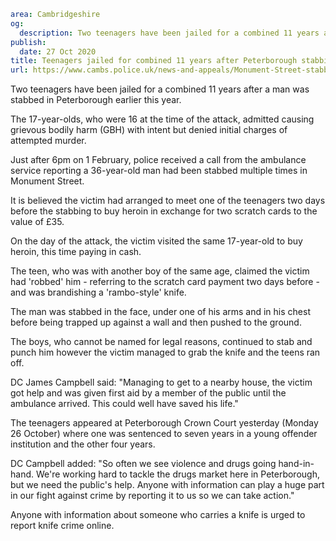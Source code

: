 ```yaml
area: Cambridgeshire
og:
  description: Two teenagers have been jailed for a combined 11 years after a man was stabbed in Peterborough earlier this year.
publish:
  date: 27 Oct 2020
title: Teenagers jailed for combined 11 years after Peterborough stabbing
url: https://www.cambs.police.uk/news-and-appeals/Monument-Street-stabbing-sentencing-Oct2020
```

Two teenagers have been jailed for a combined 11 years after a man was stabbed in Peterborough earlier this year.

The 17-year-olds, who were 16 at the time of the attack, admitted causing grievous bodily harm (GBH) with intent but denied initial charges of attempted murder.

Just after 6pm on 1 February, police received a call from the ambulance service reporting a 36-year-old man had been stabbed multiple times in Monument Street.

It is believed the victim had arranged to meet one of the teenagers two days before the stabbing to buy heroin in exchange for two scratch cards to the value of £35.

On the day of the attack, the victim visited the same 17-year-old to buy heroin, this time paying in cash.

The teen, who was with another boy of the same age, claimed the victim had 'robbed' him - referring to the scratch card payment two days before - and was brandishing a 'rambo-style' knife.

The man was stabbed in the face, under one of his arms and in his chest before being trapped up against a wall and then pushed to the ground.

The boys, who cannot be named for legal reasons, continued to stab and punch him however the victim managed to grab the knife and the teens ran off.

DC James Campbell said: "Managing to get to a nearby house, the victim got help and was given first aid by a member of the public until the ambulance arrived. This could well have saved his life."

The teenagers appeared at Peterborough Crown Court yesterday (Monday 26 October) where one was sentenced to seven years in a young offender institution and the other four years.

DC Campbell added: "So often we see violence and drugs going hand-in-hand. We're working hard to tackle the drugs market here in Peterborough, but we need the public's help. Anyone with information can play a huge part in our fight against crime by reporting it to us so we can take action."

Anyone with information about someone who carries a knife is urged to report knife crime online.
